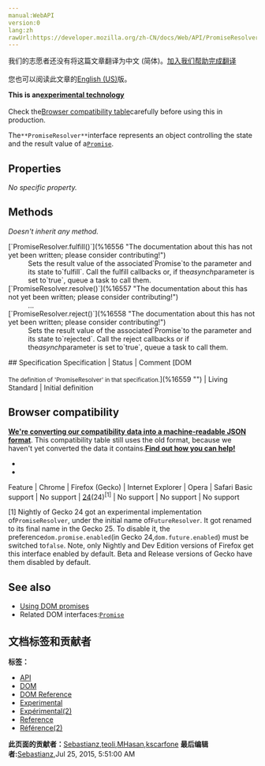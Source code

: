 ```yaml
---
manual:WebAPI
version:0
lang:zh
rawUrl:https://developer.mozilla.org/zh-CN/docs/Web/API/PromiseResolver
---
```




<bdi>我们的志愿者还没有将这篇文章翻译为<bdi>中文 (简体)</bdi>。[加入我们帮助完成翻译](%16553 "")<br></br>您也可以阅读此文章的[English (US)](%16554 "")版。</bdi>






**This is an[experimental technology](%3404 "")**<br></br>Check the[Browser compatibility table](%16555 "")carefully before using this in production.





The`**PromiseResolver**`interface represents an object controlling the state and the result value of a[`Promise`](%4281 "The Promise interface represents a proxy for a value not necessarily known at its creation time. It allows you to associate handlers to an asynchronous action's eventual success or failure. This lets asynchronous methods return values like synchronous methods: instead of the final value, the asynchronous method returns a promise of having a value at some point in the future.").


## Properties<a name="Properties"></a>


<em>No specific property.</em>


## Methods<a name="Methods"></a>


<em>Doesn&#39;t inherit any method.</em>

<dl><dt>[`PromiseResolver.fulfill()`](%16556 "The documentation about this has not yet been written; please consider contributing!")</dt><dd>Sets the result value of the associated`Promise`to the parameter and its state to`fulfill`. Call the fulfill callbacks or, if the<em>asynch</em>parameter is set to`true`, queue a task to call them.</dd><dt>[`PromiseResolver.resolve()`](%16557 "The documentation about this has not yet been written; please consider contributing!")</dt><dd>...</dd><dt>[`PromiseResolver.reject()`](%16558 "The documentation about this has not yet been written; please consider contributing!")</dt><dd>Sets the result value of the associated`Promise`to the parameter and its state to`rejected`. Call the reject callbacks or if the<em>asynch</em>parameter is set to`true`, queue a task to call them.</dd></dl>
## Specification<a name="Specification"></a>
Specification | Status | Comment 
[DOM<br></br><small>The definition of &#39;PromiseResolver&#39; in that specification.</small>](%16559 "") | Living Standard | Initial definition 


## Browser compatibility<a name="Browser_compatibility"></a>


**[We&#39;re converting our compatibility data into a machine-readable JSON format](%3344 "")**. This compatibility table still uses the old format, because we haven&#39;t yet converted the data it contains.**[Find out how you can help!](%3409 "")**


* 
* 
Feature | Chrome | Firefox (Gecko) | Internet Explorer | Opera | Safari 
Basic support | No support | [24](%4943 "Released on 2013-09-17.")(24)<sup>[1]</sup> | No support | No support | No support 





[1] Nightly of Gecko 24 got an experimental implementation of`PromiseResolver`, under the initial name of`FutureResolver`. It got renamed to its final name in the Gecko 25. To disable it, the preference`dom.promise.enabled`(in Gecko 24,`dom.future.enabled`) must be switched to`false`. Note, only Nightly and Dev Edition versions of Firefox get this interface enabled by default. Beta and Release versions of Gecko have them disabled by default.


## See also<a name="See_also"></a>

* [Using DOM promises](%16560 "")
* Related DOM interfaces:[`Promise`](%4281 "The Promise interface represents a proxy for a value not necessarily known at its creation time. It allows you to associate handlers to an asynchronous action's eventual success or failure. This lets asynchronous methods return values like synchronous methods: instead of the final value, the asynchronous method returns a promise of having a value at some point in the future.")



## 文档标签和贡献者
**标签：**
* [API](%50 "")
* [DOM](%456 "")
* [DOM Reference](%6350 "")
* [Experimental](%3379 "")
* [Expérimental(2)](%4792 "")
* [Reference](%3381 "")
* [Référence(2)](%3892 "")

**此页面的贡献者：**[Sebastianz](%4468 ""),[teoli](%160 ""),[MHasan](%6763 ""),[kscarfone](%3900 "")
**最后编辑者:**[Sebastianz](%4468 ""),<time>Jul 25, 2015, 5:51:00 AM</time>


